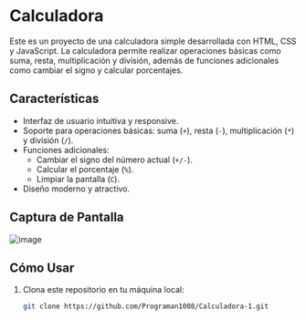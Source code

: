 # Calculadora

Este es un proyecto de una calculadora simple desarrollada con HTML, CSS y JavaScript. La calculadora permite realizar operaciones básicas como suma, resta, multiplicación y división, además de funciones adicionales como cambiar el signo y calcular porcentajes.

## Características

- Interfaz de usuario intuitiva y responsive.
- Soporte para operaciones básicas: suma (`+`), resta (`-`), multiplicación (`*`) y división (`/`).
- Funciones adicionales:
  - Cambiar el signo del número actual (`+/-`).
  - Calcular el porcentaje (`%`).
  - Limpiar la pantalla (`C`).
- Diseño moderno y atractivo.

## Captura de Pantalla

![image](https://github.com/user-attachments/assets/509907bb-a03b-4c48-966a-dcb37ee7e6cb)

## Cómo Usar

1. Clona este repositorio en tu máquina local:
   ```bash
   git clone https://github.com/Programan1008/Calculadora-1.git
